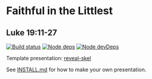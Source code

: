 # Faithful in the Littlest
## Luke 19:11-27

[![Build status](https://github.com/sermons/little/actions/workflows/build.yml/badge.svg)](https://github.com/sermons/little/actions/workflows/build.yml)
[![Node deps](https://david-dm.org/sermons/little.svg)](https://david-dm.org/sermons/little)
[![Node devDeps](https://david-dm.org/sermons/little/dev-status.svg)](https://david-dm.org/sermons/little?type=dev)

Template presentation: [reveal-skel](https://github.com/sermons/reveal-skel)

See [INSTALL.md](INSTALL.md)
for how to make your own presentation.
